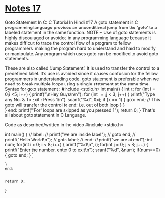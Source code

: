 # [Notes 17](https://codewithharry.com/videos/c-language-tutorials-in-hindi-17)

Goto Statement In C: C Tutorial In Hindi #17
A goto statement in C programming language provides an unconditional jump from the ‘goto’ to a labeled statement in the same function.
NOTE − Use of goto statements is highly discouraged or avoided in any programming language because it makes difficult to trace the control flow of a program to fellow programmers, making the program hard to understand and hard to modify or manipulate. Any program which uses goto can be modified to avoid goto statements.

These are also called ‘Jump Statement’.
It is used to transfer the control to a predefined label.
It’s use is avoided since it causes confusion for the fellow programmers in understanding code.
goto statement is preferable when we need to break multiple loops using a single statement at the same time.
Syntax for goto statement :
#include <stdio.h> 
int main() 
{ 
	int x; 
	for (int i = 0;i <5; i++)
	{ 
		printf("\nHey Guys\n\n"); 
		for (int j = ;j < 3; j++) 
		{ 
			printf("Type any No. & To Exit : Press 1\n"); 
			scanf("%d", &x); 
			if (x == 1) 
			{
			 	goto end; // This goto will transfer the control to end: i.e. out of both loop 
			} 
		}	 
	} 
	end: 
	printf("\'For\' loops are skipped as you pressed 1"); 
	return 0; 
}
That's all about goto statement in C Language.

Code as described/written in the video
#include <stdio.h>

int main()
{
    // label:
    //     printf("we are inside label");
    //     goto end;
    // printf("Hello World\n");
    // goto label;
    // end:
    //     printf("we are at end");
    int num;
    for(int i = 0; i < 8; i++)
    {
        printf("%d\n", i);
        for(int j = 0; j < 8; j++)
        {
            printf("Enter the number. enter 0 to exit\n");
            scanf("%d", &num);
            if(num==0){
                goto end;
            }
        }
        
    }
    end:
    

    return 0;
}
